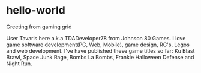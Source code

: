 # hello-world

Greeting from gaming grid

User Tavaris here a.k.a TDADeveloper78 from Johnson 80 Games.
I love game software development(PC, Web, Mobile), game design, RC's, Legos and web development.
I've have published these game titles so far: Ku Blast Brawl, Space Junk Rage, Bombs La Bombs, Frankie Halloween Defense and Night Run.
